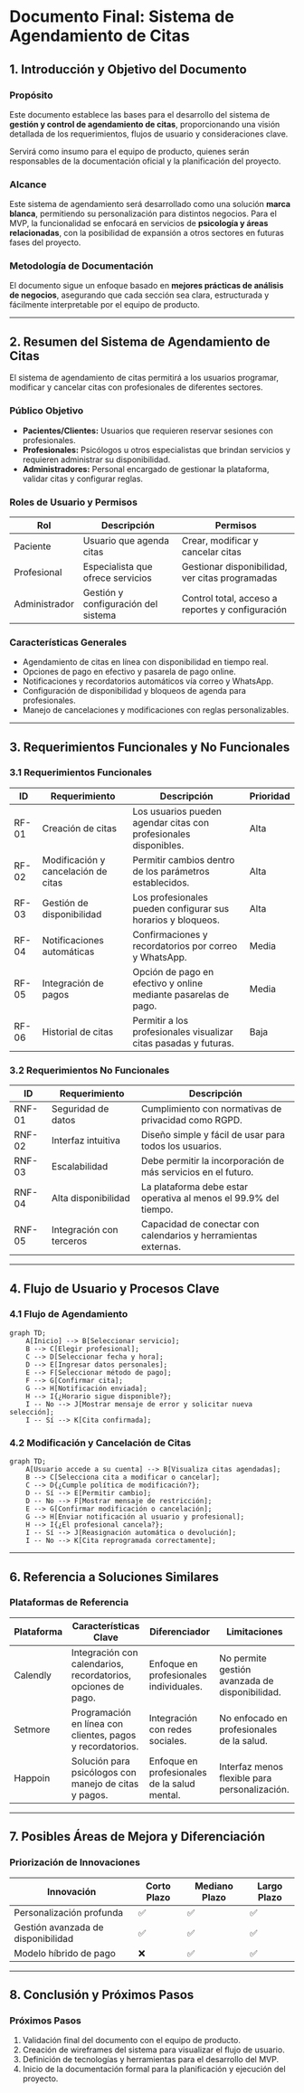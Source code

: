 # **Documento Final: Sistema de Agendamiento de Citas**

## **1. Introducción y Objetivo del Documento**

### **Propósito**

Este documento establece las bases para el desarrollo del sistema de **gestión y control de agendamiento de citas**, proporcionando una visión detallada de los requerimientos, flujos de usuario y consideraciones clave.

Servirá como insumo para el equipo de producto, quienes serán responsables de la documentación oficial y la planificación del proyecto.

### **Alcance**

Este sistema de agendamiento será desarrollado como una solución **marca blanca**, permitiendo su personalización para distintos negocios. Para el MVP, la funcionalidad se enfocará en servicios de **psicología y áreas relacionadas**, con la posibilidad de expansión a otros sectores en futuras fases del proyecto.

### **Metodología de Documentación**

El documento sigue un enfoque basado en **mejores prácticas de análisis de negocios**, asegurando que cada sección sea clara, estructurada y fácilmente interpretable por el equipo de producto.

---

## **2. Resumen del Sistema de Agendamiento de Citas**

El sistema de agendamiento de citas permitirá a los usuarios programar, modificar y cancelar citas con profesionales de diferentes sectores.

### **Público Objetivo**

- **Pacientes/Clientes:** Usuarios que requieren reservar sesiones con profesionales.
- **Profesionales:** Psicólogos u otros especialistas que brindan servicios y requieren administrar su disponibilidad.
- **Administradores:** Personal encargado de gestionar la plataforma, validar citas y configurar reglas.

### **Roles de Usuario y Permisos**

| Rol           | Descripción                         | Permisos                                         |
| ------------- | ----------------------------------- | ------------------------------------------------ |
| Paciente      | Usuario que agenda citas            | Crear, modificar y cancelar citas                |
| Profesional   | Especialista que ofrece servicios   | Gestionar disponibilidad, ver citas programadas  |
| Administrador | Gestión y configuración del sistema | Control total, acceso a reportes y configuración |

### **Características Generales**

- Agendamiento de citas en línea con disponibilidad en tiempo real.
- Opciones de pago en efectivo y pasarela de pago online.
- Notificaciones y recordatorios automáticos vía correo y WhatsApp.
- Configuración de disponibilidad y bloqueos de agenda para profesionales.
- Manejo de cancelaciones y modificaciones con reglas personalizables.

---

## **3. Requerimientos Funcionales y No Funcionales**

### **3.1 Requerimientos Funcionales**

| ID    | Requerimiento                       | Descripción                                                      | Prioridad |
| ----- | ----------------------------------- | ---------------------------------------------------------------- | --------- |
| RF-01 | Creación de citas                   | Los usuarios pueden agendar citas con profesionales disponibles. | Alta      |
| RF-02 | Modificación y cancelación de citas | Permitir cambios dentro de los parámetros establecidos.          | Alta      |
| RF-03 | Gestión de disponibilidad           | Los profesionales pueden configurar sus horarios y bloqueos.     | Alta      |
| RF-04 | Notificaciones automáticas          | Confirmaciones y recordatorios por correo y WhatsApp.            | Media     |
| RF-05 | Integración de pagos                | Opción de pago en efectivo y online mediante pasarelas de pago.  | Media     |
| RF-06 | Historial de citas                  | Permitir a los profesionales visualizar citas pasadas y futuras. | Baja      |

### **3.2 Requerimientos No Funcionales**

| ID    | Requerimiento                  | Descripción |
| ----- | ------------------------------ | -------------------------------------------------------------- |
| RNF-01 | Seguridad de datos             | Cumplimiento con normativas de privacidad como RGPD. |
| RNF-02 | Interfaz intuitiva             | Diseño simple y fácil de usar para todos los usuarios. |
| RNF-03 | Escalabilidad                  | Debe permitir la incorporación de más servicios en el futuro. |
| RNF-04 | Alta disponibilidad            | La plataforma debe estar operativa al menos el 99.9% del tiempo. |
| RNF-05 | Integración con terceros       | Capacidad de conectar con calendarios y herramientas externas. |

---

## **4. Flujo de Usuario y Procesos Clave**

### **4.1 Flujo de Agendamiento**

```mermaid
graph TD;
    A[Inicio] --> B[Seleccionar servicio];
    B --> C[Elegir profesional];
    C --> D[Seleccionar fecha y hora];
    D --> E[Ingresar datos personales];
    E --> F[Seleccionar método de pago];
    F --> G[Confirmar cita];
    G --> H[Notificación enviada];
    H --> I{¿Horario sigue disponible?};
    I -- No --> J[Mostrar mensaje de error y solicitar nueva selección];
    I -- Sí --> K[Cita confirmada];
```

### **4.2 Modificación y Cancelación de Citas**

```mermaid
graph TD;
    A[Usuario accede a su cuenta] --> B[Visualiza citas agendadas];
    B --> C[Selecciona cita a modificar o cancelar];
    C --> D{¿Cumple política de modificación?};
    D -- Sí --> E[Permitir cambio];
    D -- No --> F[Mostrar mensaje de restricción];
    E --> G[Confirmar modificación o cancelación];
    G --> H[Enviar notificación al usuario y profesional];
    H --> I{¿El profesional cancela?};
    I -- Sí --> J[Reasignación automática o devolución];
    I -- No --> K[Cita reprogramada correctamente];
```

---

## **6. Referencia a Soluciones Similares**

### **Plataformas de Referencia**

| Plataforma | Características Clave                                         | Diferenciador                                | Limitaciones                                   |
| ---------- | ------------------------------------------------------------- | -------------------------------------------- | ---------------------------------------------- |
| Calendly   | Integración con calendarios, recordatorios, opciones de pago. | Enfoque en profesionales individuales.       | No permite gestión avanzada de disponibilidad. |
| Setmore    | Programación en línea con clientes, pagos y recordatorios.    | Integración con redes sociales.              | No enfocado en profesionales de la salud.      |
| Happoin    | Solución para psicólogos con manejo de citas y pagos.         | Enfoque en profesionales de la salud mental. | Interfaz menos flexible para personalización.  |

---

## **7. Posibles Áreas de Mejora y Diferenciación**

### **Priorización de Innovaciones**

| Innovación                         | Corto Plazo | Mediano Plazo | Largo Plazo |
| ---------------------------------- | ----------- | ------------- | ----------- |
| Personalización profunda           | ✅           | ✅             | ✅           |
| Gestión avanzada de disponibilidad | ✅           | ✅             | ✅           |
| Modelo híbrido de pago             | ❌           | ✅             | ✅           |

---

## **8. Conclusión y Próximos Pasos**

### **Próximos Pasos**

1. Validación final del documento con el equipo de producto.
2. Creación de wireframes del sistema para visualizar el flujo de usuario.
3. Definición de tecnologías y herramientas para el desarrollo del MVP.
4. Inicio de la documentación formal para la planificación y ejecución del proyecto.


